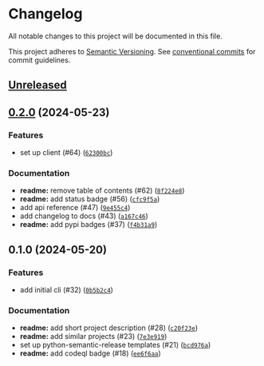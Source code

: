 # Changelog

All notable changes to this project will be documented in this file.

This project adheres to [Semantic Versioning](https://semver.org/spec/v2.0.0.html). See
[conventional commits](https://www.conventionalcommits.org/en/v1.0.0/) for commit guidelines.

## [Unreleased](https://github.com/afuetterer/python-re3data/compare/0.2.0...main)

## [0.2.0](https://github.com/afuetterer/python-re3data/compare/0.1.0...0.2.0) (2024-05-23)

### Features

- set up client (#64) ([`62300bc`](https://github.com/afuetterer/python-re3data/commit/62300bcf2fa2dd7f1a4c8bbaf7b7ae6bab4e9e77))

### Documentation

- **readme:** remove table of contents (#62) ([`8f224e8`](https://github.com/afuetterer/python-re3data/commit/8f224e8ec1819a2cbf74738af7b4e84d34d663bf))
- **readme:** add status badge (#56) ([`cfc9f5a`](https://github.com/afuetterer/python-re3data/commit/cfc9f5a5d2b993690c5d4507603ca5bb7dac0f5e))
- add api reference (#47) ([`9e455c4`](https://github.com/afuetterer/python-re3data/commit/9e455c490183109ca3fb7026e554ca53c7bcad12))
- add changelog to docs (#43) ([`a167c46`](https://github.com/afuetterer/python-re3data/commit/a167c46b2b80cbefa2b7a6aee2bc0ccdbb0f6459))
- **readme:** add pypi badges (#37) ([`f4b31a9`](https://github.com/afuetterer/python-re3data/commit/f4b31a92c2c2cc9db6c7ee484abf3e8ba6a02860))

## 0.1.0 (2024-05-20)

### Features

- add initial cli (#32) ([`0b5b2c4`](https://github.com/afuetterer/python-re3data/commit/0b5b2c4a855656196d0c502de93752c780be6c40))

### Documentation

- **readme:** add short project description (#28) ([`c20f23e`](https://github.com/afuetterer/python-re3data/commit/c20f23e7b682c10c0749043e851b81cf0ec80f61))
- **readme:** add similar projects (#23) ([`7e3e919`](https://github.com/afuetterer/python-re3data/commit/7e3e919d512d9f8556a3c45e7a6f164b9e19be9a))
- set up python-semantic-release templates (#21) ([`bcd976a`](https://github.com/afuetterer/python-re3data/commit/bcd976aa4dcc25188dcf16f82d2a5cee475c5983))
- **readme:** add codeql badge (#18) ([`ee6f6aa`](https://github.com/afuetterer/python-re3data/commit/ee6f6aa7dfb1f2b8b6e4d8e10bbe67b10af00c04))

